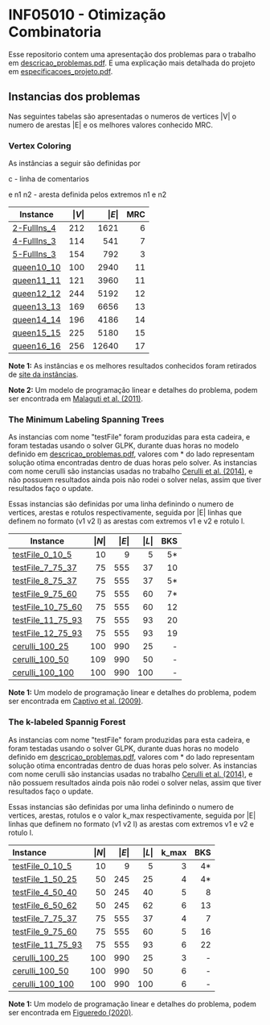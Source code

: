 # INF05010 - Otimização Combinatoria

Esse repositorio contem uma apresentação dos problemas para o trabalho em [descricao_problemas.pdf](descricao_problemas.pdf). E uma explicação mais detalhada do projeto em  [especificacoes_projeto.pdf](especificacoes_projeto.pdf).

## Instancias dos problemas

Nas seguintes tabelas são apresentadas o numeros de vertices |V| o numero de arestas |E| e os melhores valores conhecido MRC.
### Vertex Coloring

As instâncias a seguir são definidas por

c - linha de comentarios

e n1 n2 - aresta definida pelos extremos n1 e n2

| Instance | \|_V_\| | \|_E_\| | MRC|
|----------|-------:|---------:|------:|
|[2-FullIns_4](instances/CG/2-FullIns_4.col)      |212   |1621  |6   |
|[4-FullIns_3](instances/CG/4-FullIns_3.col)      |114   |541  |7   |
|[5-FullIns_3](instances/CG/5-FullIns_3.col)      |154   | 792  |3   |
|[queen10_10](instances/CG/queen10_10.col)      |100   |2940  |11   |
|[queen11_11](instances/CG/queen11_11.col)    |121  |3960  |11   |
|[queen12_12](instances/CG/queen12_12.col)    |244  |5192  |12  |
|[queen13_13](instances/CG/queen13_13.col)    |169  |6656  |13  |
|[queen14_14](instances/CG/queen14_14.col)    |196  |4186	  |14  |
|[queen15_15](instances/CG/queen15_15.col)  |225  |5180  |15  |
|[queen16_16](instances/CG/queen16_16.col)  |256  |12640  |17  |


__Note 1:__ As instâncias e os melhores resultados conhecidos foram retirados de [site da instâncias](https://sites.google.com/site/graphcoloring/vertex-coloring).

__Note 2:__ Um modelo de programação linear e detalhes do problema, podem ser encontrada em [Malaguti et al. (2011)](https://www.sciencedirect.com/science/article/pii/S157252861000054X).


### The Minimum Labeling Spanning Trees

As instancias com nome "testFile" foram produzidas para esta cadeira, e foram testadas usando o solver GLPK, durante duas horas no modelo definido em  [descricao_problemas.pdf](descricao_problemas.pdf), valores com * do lado representam solução otima encontradas dentro de duas horas pelo solver. As instancias com nome cerulli são instancias usadas no trabalho [Cerulli et al. (2014)](https://www.sciencedirect.com/science/article/pii/S1877042813054682#:~:text=In%20the%20k%2Dlabeled%20Spanning,most%20kmax%20different%20labels.), e não possuem resultados ainda pois não rodei o solver nelas, assim que tiver resultados faço o update. 

Essas instancias são definidas por uma linha definindo o numero de vertices, arestas e rotulos respectivamente, seguida por |E| linhas que definem no formato (v1 v2 l) as arestas com extremos v1 e v2 e rotulo l.

| Instance | \|_N_\| | \|_E_\| |  \|_L_\| |  BKS|
|----------|-------:|---------:|------:|------:|
|[testFile_0_10_5 ](instances/MAGR/testFile_0_10_5.col) | 10 | 9 | 5 | 5* |
|[testFile_7_75_37  ](instances/MAGR/testFile_7_75_37.col) | 75  | 555 | 37 | 10 |
|[testFile_8_75_37  ](instances/MAGR/testFile_8_75_37.col) | 75  | 555 | 37 | 5* |
|[testFile_9_75_60  ](instances/MAGR/testFile_9_75_60.col) | 75  | 555 |  60 | 7* |
|[testFile_10_75_60  ](instances/MAGR/testFile_10_75_60.col) | 75  | 555 | 60 | 12 |
|[testFile_11_75_93 ](instances/MAGR/testFile_11_75_93.col) | 75  | 555 | 93 | 20  |
|[testFile_12_75_93 ](instances/MAGR/testFile_12_75_93.col) | 75 | 555 | 93 | 19 |
|[cerulli_100_25 ](instances/MAGR/cerulli_100_25.col) | 100 | 990 | 25  | - |
|[cerulli_100_50](instances/MAGR/cerulli_100_50.col) | 109 | 990 | 50 | - |
|[cerulli_100_100](instances/MAGR/cerulli_100_100.col) | 100 | 990 | 100 | - |

__Note 1:__ Um modelo de programação linear e detalhes do problema, podem ser encontrada em [Captivo et al. (2009)](https://www.sciencedirect.com/science/article/abs/pii/S0305054809000458).

### The k-labeled Spannig Forest

As instancias com nome "testFile" foram produzidas para esta cadeira, e foram testadas usando o solver GLPK, durante duas horas no modelo definido em  [descricao_problemas.pdf](descricao_problemas.pdf), valores com * do lado representam solução otima encontradas dentro de duas horas pelo solver. As instancias com nome cerulli são instancias usadas no trabalho [Cerulli et al. (2014)](https://www.sciencedirect.com/science/article/pii/S1877042813054682#:~:text=In%20the%20k%2Dlabeled%20Spanning,most%20kmax%20different%20labels.), e não possuem resultados ainda pois não rodei o solver nelas, assim que tiver resultados faço o update. 

Essas instancias são definidas por uma linha definindo o numero de vertices, arestas, rotulos e o valor k_max respectivamente, seguida por |E| linhas que definem no formato (v1 v2 l) as arestas com extremos v1 e v2 e rotulo l.


| Instance | \|_N_\| | \|_E_\| |  \|_L_\||  k_max|  BKS|
|:---------|----------:|-----:|------:|------:|------:|
|[testFile_0_10_5 ](instances/FGMkR/testFile_0_10_5.col) | 10 | 9  | 5  | 3 | 4* |
|[testFile_1_50_25  ](instances/FGMkR/testFile_1_50_25.col) | 50 | 245 | 25 | 4 | 4* |
|[testFile_4_50_40  ](instances/FGMkR/testFile_4_50_40.col) | 50 | 245 | 40 | 5 | 8 |
|[testFile_6_50_62  ](instances/FGMkR/testFile_6_50_62.col) | 50 | 245 | 62 | 6 | 13 |
|[testFile_7_75_37  ](instances/FGMkR/testFile_7_75_37.col) | 75 | 555 | 37 | 4 | 7 |
|[testFile_9_75_60 ](instances/FGMkR/testFile_9_75_60.col) | 75 | 555 | 60 | 5 | 16 |
|[testFile_11_75_93 ](instances/FGMkR/testFile_11_75_93.col) | 75 | 555 | 93 | 6 | 22 |
|[cerulli_100_25 ](instances/FGMkR/cerulli_100_25.col) | 100 | 990 | 25  | 3 | - |
|[cerulli_100_50](instances/FGMkR/cerulli_100_50.col) | 100 | 990 | 50 | 6 | - |
|[cerulli_100_100](instances/FGMkR/cerulli_100_100.col) | 100 | 990 | 100 | 6 | - |


__Note 1:__ Um modelo de programação linear e detalhes do problema, podem ser encontrada em [Figueredo (2020)](http://www.repositorio.ufc.br/bitstream/riufc/50722/3/2020_dis_pjafigueredo.pdf).



